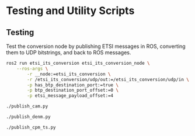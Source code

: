 # Testing and Utility Scripts

## Testing

Test the conversion node by publishing ETSI messages in ROS, converting them to UDP bitstrings, and back to ROS messages.

```bash
ros2 run etsi_its_conversion etsi_its_conversion_node \
    --ros-args \
        -r __node:=etsi_its_conversion \
        -r /etsi_its_conversion/udp/out:=/etsi_its_conversion/udp/in \
        -p has_btp_destination_port:=true \
        -p btp_destination_port_offset:=0 \
        -p etsi_message_payload_offset:=4
```

```bash
./publish_cam.py
```

```bash
./publish_denm.py
```

```bash
./publish_cpm_ts.py
```

